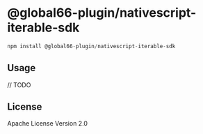 # @global66-plugin/nativescript-iterable-sdk

```javascript
npm install @global66-plugin/nativescript-iterable-sdk
```

## Usage

// TODO

## License

Apache License Version 2.0
